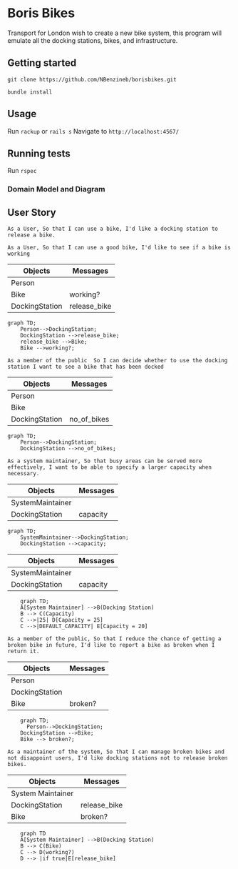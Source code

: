 # Boris Bikes

Transport for London wish to create a new bike system, this program will emulate all the docking stations, bikes, and infrastructure.

## Getting started

`git clone https://github.com/NBenzineb/borisbikes.git`

`bundle install`

## Usage

Run `rackup` or `rails s` 
Navigate to `http://localhost:4567/`

## Running tests

Run `rspec`

### Domain Model and Diagram

## User Story

`As a User, So that I can use a bike, I'd like a docking station to release a bike.`

`As a User, So that I can use a good bike, I'd like to see if a bike is working`

|  Objects        |  Messages      |
| ----------      | -------------  | 
| Person          |                |
| Bike            | working?|
| DockingStation | release_bike   |

```mermaid
graph TD;
    Person-->DockingStation;
    DockingStation -->release_bike;
    release_bike -->Bike;
    Bike -->working?;
```

`As a member of the public 
So I can decide whether to use the docking station
I want to see a bike that has been docked`

|  Objects        |  Messages      |
| ----------      | -------------  | 
| Person          |                |
| Bike            | |
| DockingStation |  no_of_bikes  |

```mermaid
graph TD;
    Person-->DockingStation;
    DockingStation -->no_of_bikes;
```
   
`As a system maintainer,
So that busy areas can be served more effectively,
I want to be able to specify a larger capacity when necessary.`


|  Objects        |  Messages      |
| ----------      | -------------  | 
| SystemMaintainer |                |
| DockingStation  |  capacity  |

```mermaid
graph TD;
    SystemMaintainer-->DockingStation;
    DockingStation -->capacity;
```


|  Objects        |  Messages      |
| ----------      | -------------  | 
| SystemMaintainer |                |
| DockingStation  |  capacity  |

```mermaid
    graph TD;
    A[System Maintainer] -->B(Docking Station)
    B --> C(Capacity)
    C -->|25| D[Capacity = 25]
    C -->|DEFAULT_CAPACITY| E[Capacity = 20]
```

`As a member of the public,
So that I reduce the chance of getting a broken bike in future,
I'd like to report a bike as broken when I return it.`

|  Objects        |  Messages      |
| ----------      | -------------  | 
| Person |                |
| DockingStation  |   |
| Bike  |  broken? |

```mermaid
    graph TD;
      Person-->DockingStation;
    DockingStation -->Bike;
    Bike --> broken?;
```

`As a maintainer of the system,
So that I can manage broken bikes and not disappoint users,
I'd like docking stations not to release broken bikes.`

|  Objects        |  Messages      |
| ----------      | -------------  | 
| System Maintainer |                |
| DockingStation  |  release_bike |
| Bike  |  broken? |

```mermaid
    graph TD
    A[System Maintainer] -->B(Docking Station)
    B --> C(Bike)
    C --> D(working?)
    D --> |if true|E[release_bike]
```
  
